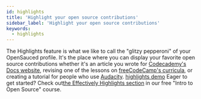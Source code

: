 ```yaml
---
id: highlights
title: 'Highlight your open source contributions'
sidebar_label: 'Highlight your open source contributions'
keywords:
  - highlights
---
```


The Highlights feature is what we like to call the "glitzy pepperoni" of your OpenSauced profile. It's the place where you can display your favorite open source contributions whether it's an article you wrote for [Codecademy's Docs website](https://www.codecademy.com/pages/contribute-docs), revising one of the lessons on [freeCodeCamp's curricula](https://contribute.freecodecamp.org/#/index?id=learning-platform), or creating a tutorial for people who use [Audacity](https://support.audacityteam.org/community/contributing/tutorials).
[highlights demo](../../static/gif/highlights-demo.gif)
Eager to get started? Check out[the Effectively Highlights section](https://github.com/open-sauced/intro/blob/main/06-the-secret-sauce.md#effectively-highlight-your-contributions) in our free "Intro to Open Source" course.
